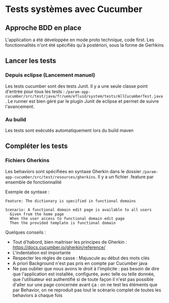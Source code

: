 # Tests systèmes avec Cucumber

## Approche BDD en place

L'application a été développée en mode proto technique, code first. Les fonctionnalités n'ont été spécifiés qu'à postériori, sous la forme de Gerhkins

## Lancer les tests 

### Depuis eclipse (Lancement manuel)

Les tests cucumber sont des tests Junit. Il y a une seule classe point d'entrée pour tous les tests : ``/param-app-cucumber/src/test/java/fr/uem/efluid/system/tests/AllCucumberTest.java``. Le runner est bien géré par le plugin Junit de eclipse et permet de suivre l'avancement.

### Au build

Les tests sont exécutés automatiquement lors du build maven

## Compléter les tests

### Fichiers Gherkins

Les behaviors sont spécifiées en syntaxe Gherkin dans le dossier ``/param-app-cucumber/src/test/resources/gherkins``. Il y a un fichier .feature par ensemble de fonctionnalité

Exemple de syntaxe : 

    Feature: The dictionary is specified in functional domains
  
    Scenario: A functional domain edit page is available to all users
      Given from the home page
      When the user access to functional domain edit page
      Then the provided template is functional domain

Quelques conseils :

* Tout d'habord, bien maitriser les principes de Gherkin : https://docs.cucumber.io/gherkin/reference/
* L'indentation est importante
* Respecter les règles de casse : Majuscule au début des mots clés
* A priori Background n'est pas pris en compte par Cucumber java
* Ne pas oublier que nous avons le droit à l'implicite : pas besoin de dire que l'application est installée, configurée, avec telle ou telle donnée, que l'utilisateur est authentifié si de toute façon il n'est pas possible d'aller sur une page concernée avant ça : on ne test les éléments que par Behavior, on ne reproduit pas tout le scénario complet de toutes les behaviors à chaque fois


